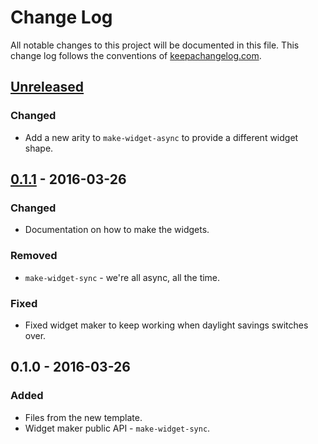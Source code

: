 # Change Log
All notable changes to this project will be documented in this file. This change log follows the conventions of [keepachangelog.com](http://keepachangelog.com/).

## [Unreleased]
### Changed
- Add a new arity to `make-widget-async` to provide a different widget shape.

## [0.1.1] - 2016-03-26
### Changed
- Documentation on how to make the widgets.

### Removed
- `make-widget-sync` - we're all async, all the time.

### Fixed
- Fixed widget maker to keep working when daylight savings switches over.

## 0.1.0 - 2016-03-26
### Added
- Files from the new template.
- Widget maker public API - `make-widget-sync`.

[Unreleased]: https://github.com/your-name/sum/compare/0.1.1...HEAD
[0.1.1]: https://github.com/your-name/sum/compare/0.1.0...0.1.1
